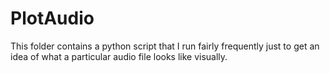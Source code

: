 # PlotAudio

This folder contains a python script that I run fairly frequently just to get an idea of what a particular
audio file looks like visually.
